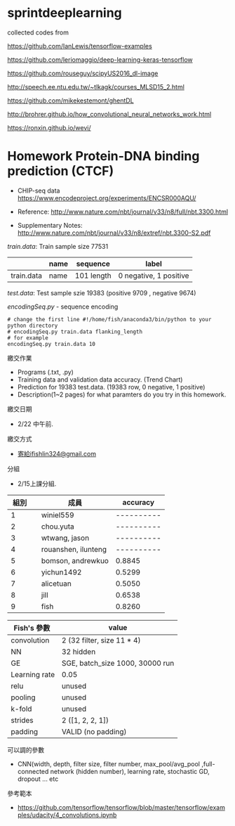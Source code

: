 # sprintdeeplearning

collected codes from 

https://github.com/IanLewis/tensorflow-examples

https://github.com/leriomaggio/deep-learning-keras-tensorflow

https://github.com/rouseguy/scipyUS2016_dl-image

http://speech.ee.ntu.edu.tw/~tlkagk/courses_MLSD15_2.html

https://github.com/mikekestemont/ghentDL

http://brohrer.github.io/how_convolutional_neural_networks_work.html

https://ronxin.github.io/wevi/


# Homework Protein-DNA binding prediction (CTCF)

* CHIP-seq data
https://www.encodeproject.org/experiments/ENCSR000AQU/

* Reference: http://www.nature.com/nbt/journal/v33/n8/full/nbt.3300.html
* Supplementary Notes: http://www.nature.com/nbt/journal/v33/n8/extref/nbt.3300-S2.pdf

*train.data*: Train sample size 77531

|        | name | sequence | label |
|--------|----------|-----------|-----------|
| train.data  |     name    |     101 length     |     0 negative, 1 positive     |


*test.data*: Test sample szie 19383 (positive 9709 , negative 9674)

*encodingSeq.py* - sequence encoding
```
# change the first line #!/home/fish/anaconda3/bin/python to your python directory
# encodingSeq.py train.data flanking_length
# for example
encodingSeq.py train.data 10
```

繳交作業
* Programs (.txt, .py)
* Training data and validation data accuracy. (Trend Chart)
* Prediction for 19383 test.data. (19383 row, 0 negative, 1 positive)
* Description(1~2 pages) for what paramters do you try in this homework.

繳交日期
* 2/22 中午前.

繳交方式
* 寄給ifishlin324@gmail.com

分組
* 2/15上課分組.

|  組別      | 成員 | accuracy |
|--------|----------|----------|
| 1 | winiel559 |----------|
| 2 | chou.yuta |----------|
| 3 | wtwang, jason |----------|
| 4 | rouanshen, ilunteng |----------|
| 5 | bomson, andrewkuo | 0.8845|
| 6 | yichun1492 |0.5299|
| 7 | alicetuan |0.5050|
| 8 | jill |0.6538|
| 9 | fish |0.8260| 

 

|  Fish's 參數  | value |
|--------|----------|
| convolution | 2  (32 filter, size 11 * 4) |
| NN |32 hidden |
| GE | SGE, batch_size 1000, 30000 run|
| Learning rate | 0.05 |
| relu | unused |
| pooling | unused |
| k-fold | unused |
| strides | 2 ([1, 2, 2, 1]) |
| padding | VALID (no padding)|

可以調的參數
* CNN(width, depth, filter size, filter number, max_pool/avg_pool ,full-connected network (hidden number), learning rate, stochastic GD, dropout ... etc

參考範本
* https://github.com/tensorflow/tensorflow/blob/master/tensorflow/examples/udacity/4_convolutions.ipynb
